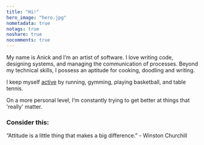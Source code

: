 ```yaml
---
title: "Hi!"
hero_image: "hero.jpg"
nometadata: true
notags: true
noshare: true
nocomments: true
---
```


My name is Anick and I’m an artist of software. I love writing code, designing systems, and managing the communication of processes. Beyond my technical skills, I possess an aptitude for cooking, doodling and writing.

I keep myself <a href="https://www.fitbit.com/user/4Z3GN9">active</a> by running, gymming, playing basketball, and table tennis.

On a more personal level, I’m constantly trying to get better at things that 'really' matter.

<h3>Consider this: </h3>
“Attitude is a little thing that makes a big difference.” - Winston Churchill
